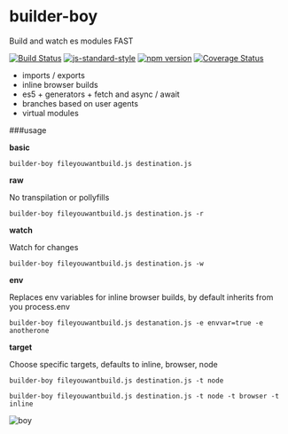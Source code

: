 # builder-boy
Build and watch es modules FAST

[![Build Status](https://travis-ci.org/vigour-io/builder-boy.svg?branch=master)](https://travis-ci.org/vigour-io/builder-boy)
[![js-standard-style](https://img.shields.io/badge/code%20style-standard-brightgreen.svg)](http://standardjs.com/)
[![npm version](https://badge.fury.io/js/builder-boy.svg)](https://badge.fury.io/js/builder-boy)
[![Coverage Status](https://coveralls.io/repos/github/vigour-io/builder-boy/badge.svg?branch=master)](https://coveralls.io/github/vigour-io/builder-boy?branch=master)


- imports / exports
- inline browser builds
- es5 + generators + fetch and async / await
- branches based on user agents
- virtual modules

###usage

**basic**

`builder-boy fileyouwantbuild.js destination.js`

**raw**

No transpilation or pollyfills

`builder-boy fileyouwantbuild.js destination.js -r`

**watch**

Watch for changes

`builder-boy fileyouwantbuild.js destination.js -w`

**env**

Replaces env variables for inline browser builds, by default inherits from you process.env

`builder-boy fileyouwantbuild.js destanation.js -e envvar=true -e anotherone`

**target**

Choose specific targets, defaults to inline, browser, node

`builder-boy fileyouwantbuild.js destination.js -t node`

`builder-boy fileyouwantbuild.js destination.js -t node -t browser -t inline`

![boy](https://media3.giphy.com/media/3o7TKDMPKsakcn9NU4/200.gif#4)
